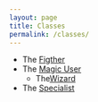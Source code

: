 ```yaml
---
layout: page
title: Classes
permalink: /classes/
---
```


- The [Figther](/class/fighter)
- The [Magic User](/class/magic-user)
  - The[Wizard](/class/magic-user/wizard)
- The [Specialist](/class/specialist)
